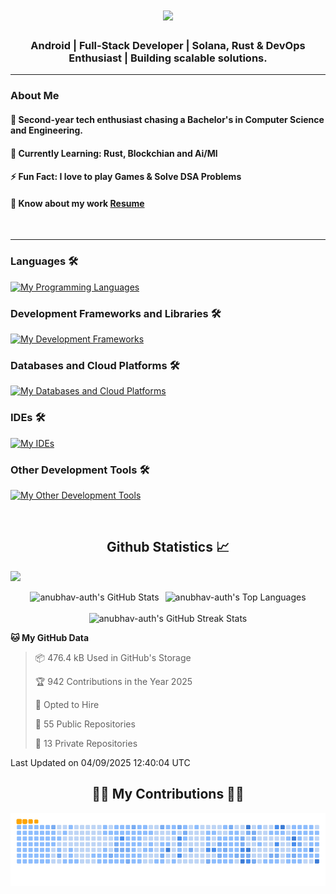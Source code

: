<h1 align="center">
  <img src="https://readme-typing-svg.herokuapp.com/?font=Righteous&size=30&center=true&vCenter=true&width=500&height=70&duration=3700&lines=Code,+coffee,+and+creativity+inside!;Namaste🙏+I'm+Anubhav;Explore,+fork,+star,+and+repeat!;" /> 
</h1>
<h3 align="center">Android | Full-Stack Developer | Solana, Rust & DevOps Enthusiast | Building scalable solutions.</h3> 
<hr/>


### About Me
 #### 🧠 **Second-year tech enthusiast chasing a Bachelor's in Computer Science and Engineering.**
 #### 🌱 **Currently Learning**: Rust, Blockchian and Ai/Ml
 #### ⚡ **Fun Fact**: I love to play Games & Solve DSA Problems
 #### 📄 Know about my work [Resume](https://drive.google.com/file/d/1HYhoRmG4z5jrakxIfWLeLpQO7CNqwwSY/view)

<br/>
<hr/>

### Languages 🛠 
[![My Programming Languages](https://skillicons.dev/icons?i=kotlin,java,rust,js,python,cpp,html,css,bash)](https://skillicons.dev)

### Development Frameworks and Libraries 🛠 
[![My Development Frameworks](https://skillicons.dev/icons?i=androidstudio,apollo,ktor,spring,graphql,nginx,redis,kafka)](https://skillicons.dev)

### Databases and Cloud Platforms 🛠 
[![My Databases and Cloud Platforms](https://skillicons.dev/icons?i=mysql,mongodb,sqlite,postgres,firebase)](https://skillicons.dev)

### IDEs 🛠 
[![My IDEs](https://skillicons.dev/icons?i=vscode,androidstudio,idea,pycharm,webstorm)](https://skillicons.dev)

### Other Development Tools 🛠 
[![My Other Development Tools](https://skillicons.dev/icons?i=docker,figma,git,github,postman,blender,linux)](https://skillicons.dev)
 



<br/>
<h2 align="center"> Github Statistics 📈</h2>

![](https://komarev.com/ghpvc/?username=anubhav-auth)

<div align="center">

  <!-- First Row: GitHub Stats and Top Languages -->
  <div style="display: flex; justify-content: center; gap: 10px;">
    <img src="https://github-readme-stats.vercel.app/api?username=anubhav-auth&theme=gruvbox&show_icons=true&hide_border=true&count_private=true" alt="anubhav-auth's GitHub Stats" />
    
  <img src="https://github-readme-stats.vercel.app/api/top-langs/?username=anubhav-auth&theme=gruvbox&show_icons=true&hide_border=true&layout=compact" alt="anubhav-auth's Top Languages" />
    
  </div>

  <!-- Second Row: GitHub Streak Stats -->
  <br />
  <img src="https://streak-stats.demolab.com?user=anubhav-auth&theme=gruvbox&hide_border=true" alt="anubhav-auth's GitHub Streak Stats" />

</div>


<!--START_SECTION:waka-->
**🐱 My GitHub Data** 

> 📦 476.4 kB Used in GitHub's Storage 
 > 
> 🏆 942 Contributions in the Year 2025
 > 
> 💼 Opted to Hire
 > 
> 📜 55 Public Repositories 
 > 
> 🔑 13 Private Repositories 
 > 

 Last Updated on 04/09/2025 12:40:04 UTC
<!--END_SECTION:waka--> 


<div align="center">
  <h2>🐱‍👤 My Contributions 🐱‍👤</h2>
  <picture>
  <source media="(prefers-color-scheme: dark)" srcset="https://github.com/anubhav-auth/anubhav-auth/blob/output/github-contribution-grid-snake-dark.svg" />
  <source media="(prefers-color-scheme: light)" srcset="https://github.com/anubhav-auth/anubhav-auth/blob/output/github-contribution-grid-snake.svg" />
  <img alt="github-snake" src="https://github.com/anubhav-auth/anubhav-auth/blob/output/github-contribution-grid-snake.gif" />
</picture>
</div>
<!-- Runner.prototype.gameOver = function name(params) {
    false
} -->
